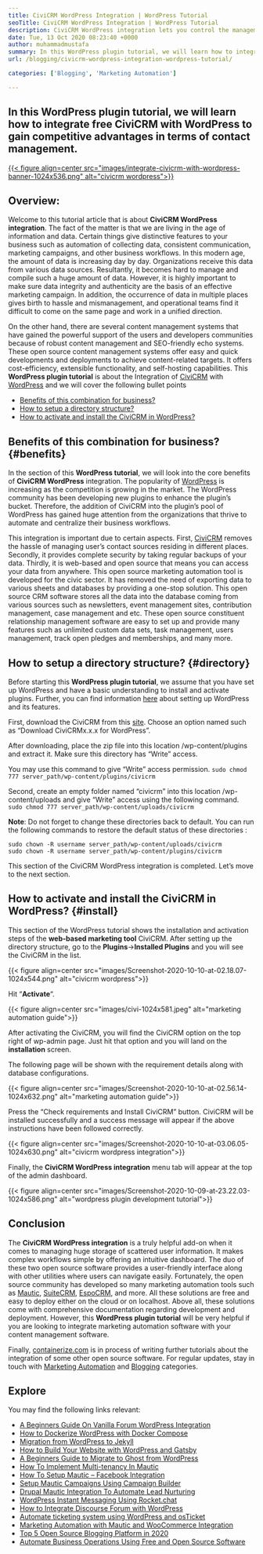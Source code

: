 ```yaml
---
title: CiviCRM WordPress Integration | WordPress Tutorial
seoTitle: CiviCRM WordPress Integration | WordPress Tutorial
description: CiviCRM WordPress integration lets you control the management of data and workflows. Best guide about the effective usage of open-source CiviCRM with WordPress.
date: Tue, 13 Oct 2020 08:23:40 +0000
author: muhammadmustafa
summary: In this WordPress plugin tutorial, we will learn how to integrate free CiviCRM with WordPress to gain competitive advantages in terms of contact management.
url: /blogging/civicrm-wordpress-integration-wordpress-tutorial/

categories: ['Blogging', 'Marketing Automation']

---
```

## In this WordPress plugin tutorial, we will learn how to integrate free CiviCRM with WordPress to gain competitive advantages in terms of contact management.

[{{< figure align=center src="images/integrate-civicrm-with-wordpress-banner-1024x536.png" alt="civicrm wordpress">}}][1] 

## Overview:

Welcome to this tutorial article that is about **CiviCRM WordPress integration**. The fact of the matter is that we are living in the age of information and data. Certain things give distinctive features to your business such as automation of collecting data, consistent communication, marketing campaigns, and other business workflows. In this modern age, the amount of data is increasing day by day. Organizations receive this data from various data sources. Resultantly, it becomes hard to manage and compile such a huge amount of data. However, it is highly important to make sure data integrity and authenticity are the basis of an effective marketing campaign. In addition, the occurrence of data in multiple places gives birth to hassle and mismanagement, and operational teams find it difficult to come on the same page and work in a unified direction.

On the other hand, there are several content management systems that have gained the powerful support of the users and developers communities because of robust content management and SEO-friendly echo systems. These open source content management systems offer easy and quick developments and deployments to achieve content-related targets. It offers cost-efficiency, extensible functionality, and self-hosting capabilities. This **WordPress plugin tutorial** is about the Integration of [CiviCRM][2] with [WordPress][3] and we will cover the following bullet points

  * [Benefits of this combination for business?][4]
  * [How to setup a directory structure?][5]
  * [How to activate and install the CiviCRM in WordPress?][6]

## Benefits of this combination for business? {#benefits}

In the section of this **WordPress tutorial**, we will look into the core benefits of **CiviCRM WordPress** integration. The popularity of [WordPress][3] is increasing as the competition is growing in the market. The WordPress community has been developing new plugins to enhance the plugin’s bucket. Therefore, the addition of CiviCRM into the plugin’s pool of WordPress has gained huge attention from the organizations that thrive to automate and centralize their business workflows. 

This integration is important due to certain aspects. First, [CiviCRM][2] removes the hassle of managing user’s contact sources residing in different places. Secondly, it provides complete security by taking regular backups of your data. Thirdly, it is web-based and open source that means you can access your data from anywhere. This open source marketing automation tool is developed for the civic sector. It has removed the need of exporting data to various sheets and databases by providing a one-stop solution. This open source CRM software stores all the data into the database coming from various sources such as newsletters, event management sites, contribution management, case management and etc. These open source constituent relationship management software are easy to set up and provide many features such as unlimited custom data sets, task management, users management, track open pledges and memberships, and many more.

## How to setup a directory structure? {#directory}

Before starting this **WordPress plugin tutorial**, we assume that you have set up WordPress and have a basic understanding to install and activate plugins. Further, you can find information [here][7] about setting up WordPress and its features. 

First, download the CiviCRM from this [site][8]. Choose an option named such as “Download CiviCRMx.x.x for WordPress”. 

After downloading, place the zip file into this location /wp-content/plugins and extract it. Make sure this directory has “Write” access. 

You may use this command to give “Write” access permission. `sudo chmod 777 server_path/wp-content/plugins/civicrm`

Second, create an empty folder named “civicrm” into this location /wp-content/uploads and give “Write” access using the following command.  
`sudo chmod 777 server_path/wp-content/uploads/civicrm`

**Note**: Do not forget to change these directories back to default. You can run the following commands to restore the default status of these directories :

<div class="is-layout-flow wp-block-group">
  <div class="wp-block-group__inner-container">
    <p>
      <code>sudo chown -R username server_path/wp-content/uploads/civicrm<br>sudo chown -R username server_path/wp-content/plugins/civicrm</code>
    </p>
  </div>
</div>

This section of the CiviCRM WordPress integration is completed. Let’s move to the next section. 

## How to activate and install the CiviCRM in WordPress? {#install}

This section of the WordPress tutorial shows the installation and activation steps of the **web-based marketing tool** CiviCRM. After setting up the directory structure, go to the **Plugins**->**Installed Plugins** and you will see the CiviCRM in the list.

{{< figure align=center src="images/Screenshot-2020-10-10-at-02.18.07-1024x544.png" alt="civicrm wordpress">}}  

Hit “**Activate**“.

{{< figure align=center src="images/civi-1024x581.jpeg" alt="marketing automation guide">}}  

After activating the CiviCRM, you will find the CiviCRM option on the top right of wp-admin page. Just hit that option and you will land on the **installation** screen. 

The following page will be shown with the requirement details along with database configurations. 

{{< figure align=center src="images/Screenshot-2020-10-10-at-02.56.14-1024x632.png" alt="marketing automation guide">}}  

Press the “Check requirements and Install CiviCRM” button. CiviCRM will be installed successfully and a success message will appear if the above instructions have been followed correctly.

{{< figure align=center src="images/Screenshot-2020-10-10-at-03.06.05-1024x630.png" alt="civicrm wordpress integration">}}  

Finally, the **CiviCRM WordPress integration** menu tab will appear at the top of the admin dashboard. 

{{< figure align=center src="images/Screenshot-2020-10-09-at-23.22.03-1024x586.png" alt="wordpress plugin development tutorial">}}  

## Conclusion 

The **CiviCRM WordPress integration** is a truly helpful add-on when it comes to managing huge storage of scattered user information. It makes complex workflows simple by offering an intuitive dashboard. The duo of these two open source software provides a user-friendly interface along with other utilities where users can navigate easily. Fortunately, the open source community has developed so many marketing automation tools such as [Mautic][9], [SuiteCRM][10], [EspoCRM][11], and more. All these solutions are free and easy to deploy either on the cloud or on localhost. Above all, these solutions come with comprehensive documentation regarding development and deployment. However, this **WordPress plugin tutorial** will be very helpful if you are looking to integrate marketing automation software with your content management software.

Finally, [containerize.com][12] is in process of writing further tutorials about the integration of some other open source software. For regular updates, stay in touch with [Marketing Automation][1] and [Blogging][13] categories.

## Explore

You may find the following links relevant:

  * [A Beginners Guide On Vanilla Forum WordPress Integration][14]
  * [How to Dockerize WordPress with Docker Compose][15]
  * [Migration from WordPress to Jekyll][16]
  * [How to Build Your Website with WordPress and Gatsby][17]
  * [A Beginners Guide to Migrate to Ghost from WordPress][18]
  * [How To Implement Multi-tenancy In Mautic][19]
  * [How To Setup Mautic – Facebook Integration][20]
  * [Setup Mautic Campaigns Using Campaign Builder][21]
  * [Drupal Mautic Integration To Automate Lead Nurturing][22]
  * [WordPress Instant Messaging Using Rocket.chat][23]
  * [How to Integrate Discourse Forum with WordPress][24]
  * [Automate ticketing system using WordPress and osTicket][25]
  * [Marketing Automation with Mautic and WooCommerce Integration][26]
  * [Top 5 Open Source Blogging Platform in 2020][27]
  * [Automate Business Operations Using Free and Open Source Software][28]

 [1]: https://products.containerize.com/marketing-automation
 [2]: https://products.containerize.com/marketing-automation/civicrm
 [3]: https://products.containerize.com/blogging/wordpress
 [4]: #benefits
 [5]: #directory
 [6]: #install
 [7]: https://products.containerize.com/blogging/wordpress/
 [8]: https://civicrm.org/download
 [9]: https://products.containerize.com/marketing-automation/mautic/
 [10]: https://products.containerize.com/marketing-automation/suitecrm/
 [11]: https://products.containerize.com/marketing-automation/espocrm/
 [12]: https://href.li/?https://www.containerize.com/
 [13]: https://products.containerize.com/blogging
 [14]: https://blog.containerize.com/blogging/how-to-a-install-plugin-in-wordpress-vanilla-forum/
 [15]: https://blog.containerize.com/blogging/how-to-dockerize-wordpress-docker-wordpress/
 [16]: https://blog.containerize.com/blogging/quick-guide-on-how-to-migrate-from-wordpress-to-jekyll/

 [17]: https://blog.containerize.com/blogging/how-does-gatsby-integrate-with-wordpress-gatsby-wordpress/
 [18]:https://blog.containerize.com/blogging/a-guide-to-migrate-from-wordpress-to-ghost-ghost-wordpress/
 [19]: https://blog.containerize.com/marketing-automation/how-to-implement-multi-tenancy-in-mautic/

 [20]: https://blog.containerize.com/marketing-automation/how-to-setup-mautic-facebook-integration/

 [21]: https://blog.containerize.com/marketing-automation/how-to-setup-marketing-campaigns-using-mautic-campaign-builder/

 [22]: https://blog.containerize.com/content-management/drupal-tutorial-automate-lead-growth-with-drupal-mautic/
 [23]: https://blog.containerize.com/blogging/instantly-communicate-with-customers-using-wordpress-and-rocket-chat/

 [24]: https://blog.containerize.com/blogging/how-to-integrate-discourse-forum-with-wordpress/

 [25]: https://blog.containerize.com/blogging/automate-ticketing-system-using-wordpress-and-osticket/

 [26]: https://blog.containerize.com/blogging/marketing-automation-using-mautic-and-wordpress-woocommerce/

 [27]: https://blog.containerize.com/2020/10/07/top-5-open-source-blogging-platform-in-2020/
 [28]: https://blog.containerize.com/blogging/automate-business-operations-using-open-source-software/
